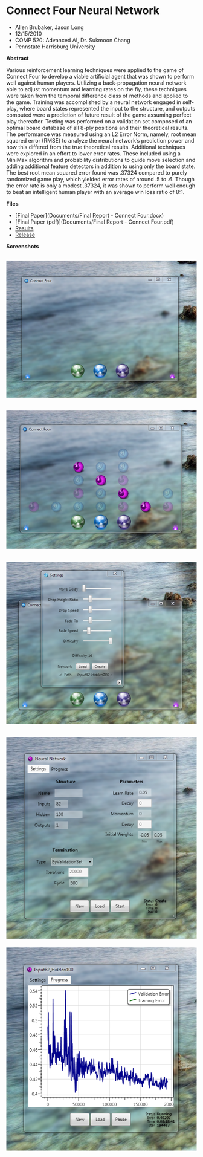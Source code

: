Connect Four Neural Network
===============

  * Allen Brubaker, Jason Long
  * 12/15/2010
  * COMP 520: Advanced AI, Dr. Sukmoon Chang
  * Pennstate Harrisburg University


**Abstract**

Various reinforcement learning techniques were applied to the game of Connect Four to develop a viable artificial agent that was shown to perform well against human players.  Utilizing a back-propagation neural network able to adjust momentum and learning rates on the fly, these techniques were taken from the temporal difference class of methods and applied to the game.  Training was accomplished by a neural network engaged in self-play, where board states represented the input to the structure, and outputs computed were a prediction of future result of the game assuming perfect play thereafter.  Testing was performed on a validation set composed of an optimal board database of all 8-ply positions and their theoretical results.  The performance was measured using an L2 Error Norm, namely, root mean squared error (RMSE) to analyze the neural network’s prediction power and how this differed from the true theoretical results.  Additional techniques were explored in an effort to lower error rates.  These included using a MiniMax algorithm and probability distributions to guide move selection and adding additional feature detectors in addition to using only the board state.  The best root mean squared error found was .37324 compared to purely randomized game play, which yielded error rates of around .5 to .6.  Though the error rate is only a modest .37324, it was shown to perform well enough to beat an intelligent human player with an average win loss ratio of 8:1.     

**Files**

- [Final Paper](Documents/Final Report - Connect Four.docx)
- [Final Paper (pdf)](Documents/Final Report - Connect Four.pdf)
- [Results](Results)
- [Release](Release.7z)

**Screenshots**

![screenshot](Screenshots/board.png)
---
![screenshot](Screenshots/playing.png)
---
![screenshot](Screenshots/settings.png)
---
![screenshot](Screenshots/neuralnetwork.png)
---
![screenshot](Screenshots/training.png)
